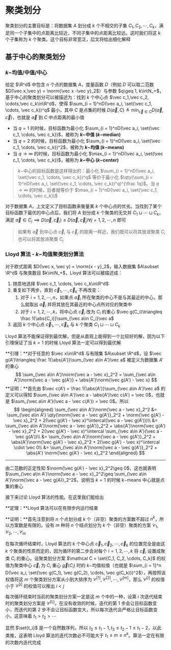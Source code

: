 # 聚类划分

聚类划分的主要目标是：将数据集 $A$ 划分成 $k$ 个不相交的子集 $C_1, C_2, \cdots, C_k$，满足同一个子集中的点距离比较近，不同子集中的点距离比较远。这时我们将这 $k$ 个子集称为 $k$ 个聚类。这个目标非常宽泛，后文将给出细化解释

## 基于中心的聚类划分

### $k-$均值/中值/中心

给定 $\R^d$ 中包含 $n$ 个点的数据集 $A$，度量函数 $D$（例如 $D$ 可以取二范数 $D(\vec x,\vec y) = \norm{\vec x -\vec y}_2$）与参数 $q\geq 1, k\in\N_+$，基于中心的聚类划分可以被描述为：找到 $k$ 个中心点 $\vec c_1,\vec c_2, \cdots,\vec c_k\in\R^d$，使得 $\sum_{i = 1}^nD(\vec a_i, \set{\vec c_1, \cdots, \vec c_k})^q$ 最小，其中 $C$ 是点集的时候 $D(\vec a, C)\triangleq \min_{\vec c\in C}D(\vec a, \vec c)$，也就是 $\vec a$ 到 $C$ 中点距离的最小值

* 当 $q = 1$ 的时候，目标函数为最小化 $\sum_{i = 1}^nD(\vec a_i, \set{\vec c_1, \cdots, \vec c_k})$，被称为 **$k-$中值 ($k-$median)**
* 当 $q = 2$ 的时候，目标函数为最小化 $\sum_{i = 1}^nD(\vec a_i, \set{\vec c_1, \cdots, \vec c_k})^2$，被称为 **$k-$均值 ($k-$means)**
* 当 $q \to\infty$ 的时候，目标函数为最小化 $\max_{i = 1}^nD(\vec a_i, \set{\vec c_1, \cdots, \vec c_k})$，被称为 **$k-$中心 ($k-$center)**

> $k-$中心的目标函数是这样得出的：最小化 $\sum_{i = 1}^nD(\vec a_i, \set{\vec c_1, \cdots, \vec c_k})^q$ 等价于最小化 $\qty(\sum_{i = 1}^nD(\vec a_i, \set{\vec c_1, \cdots, \vec c_k})^q)^{\frac 1q}$。当 $q\to\infty$ 的时候，后者就等价于 $\max_{i = 1}^nD(\vec a_i, \set{\vec c_1, \cdots, \vec c_k})$

对于数据集 $A$，上文定义了目标函数来衡量某 $k$ 个中心点的优劣。当找到了某个目标函数下最优的中心点后，我们将 $A$ 划分成 $k$ 个聚类的无交并 $C_1\sqcup \cdots\sqcup C_k$，满足 $\vec a\in C_i\implies D(\vec a, \vec c_i) \leq D(\vec a, \vec c_j)\forall j = 1, 2, \cdots, n$ 即可

> 如果有 $\vec a$ 到中心点 $\vec c_i$ 与 $\vec c_j$ 的距离一样近，我们既可以将其放进聚类 $C_i$ 也可以将其放进聚类 $C_j$

### Lloyd 算法 - $k-$均值聚类划分算法

对于欧式距离 $D(\vec x, \vec y) = \norm{x - y}_2$，输入数据集 $A\subset \R^d$ 与聚类数目 $k\in\N_+$，Lloyd 算法可以被描述成：

1. 随意地选择 $\vec c_1, \cdots, \vec c_k\in\R^d$
2. 重复如下两步，直到 $\vec c_1, \cdots, \vec c_k$ 不再改变：
   1. 对于 $i = 1, 2, \cdots, n$，如果点 $\vec a_i$ 所在聚类的中心不是与其最近的中心，那么就取出 $\vec a_i$ 并将其放在其最近的中心点所对应的聚类中
   2. 对于 $i = 1, 2, \cdots, k$，将中心点 $\vec c_i$ 改为 $C_i$ 的重心 $\vec g(C_i)\triangleq \frac 1{\abs{C_i}}\sum_{\vec a\in C_i}\vec a$
3. 返回 $k$ 个中心点 $\vec c_1, \cdots, \vec c_k$ 与 $k$ 个聚类 $C_1\sqcup \cdots\sqcup C_k$

Lloyd 算法不能保证得到最优解，但是从直观上能得到一个比较好的解，因为以下引理保证了当 $k = 1$ 的时候 Lloyd 算法一定可以得到最优解

**引理：**对于任意的 $\vec x\in\R^d$ 与有限集 $A\subset \R^d$，设 $\vec g(A')\triangleq \frac 1{\abs{A'}}\sum_{\vec a\in A'}\vec a$ 被定义为数据集 $A'$ 的重心
$$
\sum_{\vec a\in A'}\norm{\vec a - \vec x}_2^2 = \sum_{\vec a\in A'}\norm{\vec a - \vec g(A')} + \abs{A'}\norm{\vec g(A') - \vec x}
$$
**证明：**首先由 $\vec c(A') = \frac 1{\abs{A'}}\sum_{\vec a\in A'}\vec a$ 的定义可以得知 $\sum_{\vec a\in A'}\vec a - \abs{A'}\vec c(A') = \vec 0$，也就是 $\sum_{\vec a\in A'}(\vec a - \vec c(A')) = \vec 0$。所以
$$
\begin{aligned}
\sum_{\vec a\in A'}\norm{\vec a - \vec x}_2^2 &= \sum_{\vec a\in A'}
\qty(\norm{\vec a - \vec g(A')}_2^2 + \norm{\vec g(A') - \vec x}_2^2 + 2(\vec g(A') - \vec x)^\intercal(\vec a - \vec g(A')))\\
&= \sum_{\vec a\in A'}\norm{\vec a - \vec g(A')}_2^2 + \abs{A'}\norm{\vec g(A') - \vec x}_2^2 + 2(\vec g(A') - \vec x)^\intercal \sum_{\vec a\in A'}(\vec a - \vec g(A'))\\
&= \sum_{\vec a\in A'}\norm{\vec a - \vec g(A')}_2^2 + \abs{A'}\norm{\vec g(A') - \vec x}_2^2 + 2(\vec g(A') - \vec x)^\intercal \cdot \vec 0\\
&= \sum_{\vec a\in A'}\norm{\vec a - \vec g(A')}_2^2 + \abs{A'} \norm{\vec g(A') - \vec x}_2^2
\end{aligned}
$$

<hr>

由二范数的正定性知 $\norm{\vec g(A') - \vec x}_2^2\geq 0$，这也就表明 $\sum_{\vec a\in A'}\norm{\vec a - \vec x}_2^2\geq \sum_{\vec a\in A'}\norm{\vec a - \vec g(A)}_2^2$，说明当 $k = 1$ 的时候 $k-$means 中心就是点集的重心

接下来讨论 Lloyd 算法的性能。在这里我们能给出

**定理：**Lloyd 算法可以在有限步内运行结束

**证明：**首先注意到将 $n$ 个点划分成 $k$ 个（非空）聚类的方案数不超过 $n^k$，所以方案数是有限的。设有 $m$ 种将 $n$ 个结点划分为 $k$ 个（非空）聚类的方案 $\mathcal C_1, \mathcal C_2, \cdots, \mathcal C_m$

在每次循环结束时，Lloyd 算法的 $k$ 个中心点 $\vec c_1, \vec c_2, \cdots, \vec c_k$ 的位置完全是由这 $k$ 个聚类的性质而定的，因为循环的第二步会对每个 $i = 1, 2, \cdots, k$ 将 $\vec c_i$ 设置成聚类 $C_i$ 的重心。设聚类划分方案 $\mathcal C = \set{C_1, C_2, \cdots, C_k}$ 的权值为聚类中心 $\vec c_i$ 为 $C_i$ 重心 $\vec g(C_i)$ 时的 $k-$均值权值（也就是 $\sum_{i = 1}^n D(\vec a_i, \set{\vec g(C_1), \vec g(C_2), \cdots, \vec g(C_k)})^2$），再按照该权值将这 $m$ 个聚类划分方案从小到大排序为  $\mathcal C^{[1]}, \mathcal C^{[2]}, \cdots, \mathcal C^{[m]}$，那么 $\mathcal C^{[i]}$ 的权值小于 $\mathcal C^{[j]}$ 的权值可以推出 $i < j$

每次循环结束时当前的聚类划分方案一定是这 $m$ 个中的一种，设第 $i$ 次迭代结束时的聚类划分方案是 $\mathcal C^{[t_i]}$。在没有收敛的时候，迭代的第 1 步会让目标函数变小，而迭代的第 2 步不会让目标函数变大，所以每次迭代会严格让目标函数变小，这意味着 $t_1 > t_2 > \cdots$

显然 $\set{t_i}$ 是一个自然数序列，所以 $t_2\leq t_1 - 1, t_3\leq t_2 - 1\leq t_1 - 2$，以此类推，这表明 Lloyd 算法的迭代次数必不可能大于 $t_1\leq m\leq n^k$。算法一定在有限的次数内迭代完成